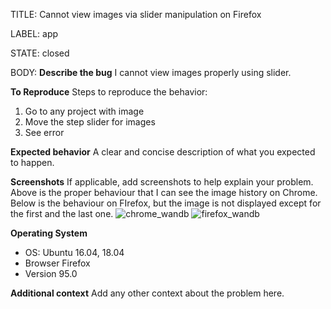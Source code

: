 TITLE:
Cannot view images via slider manipulation on Firefox

LABEL:
app

STATE:
closed

BODY:
**Describe the bug**
I cannot view  images properly using slider. 

**To Reproduce**
Steps to reproduce the behavior:
1. Go to any project with image
2. Move the step slider for images
3. See error

**Expected behavior**
A clear and concise description of what you expected to happen.

**Screenshots**
If applicable, add screenshots to help explain your problem.
Above is the proper behaviour that I can see the image history on Chrome. 
Below is the behaviour on FIrefox, but the image is not displayed except for the first and the last one. 
![chrome_wandb](https://user-images.githubusercontent.com/12501995/145669679-5807e317-8f77-499c-b19b-18a8845ef85a.gif)
![firefox_wandb](https://user-images.githubusercontent.com/12501995/145669680-023dc779-d334-4599-a41f-8450211b7085.gif)



**Operating System**
 - OS: Ubuntu 16.04, 18.04
 - Browser Firefox
 - Version 95.0

**Additional context**
Add any other context about the problem here.


